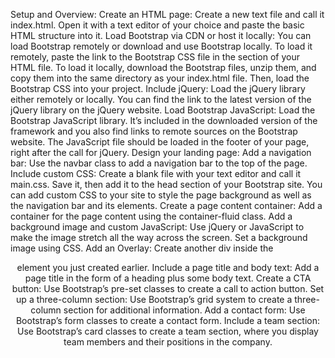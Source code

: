 Setup and Overview:
Create an HTML page: Create a new text file and call it index.html. Open it with a text editor of your choice and paste the basic HTML structure into it.
Load Bootstrap via CDN or host it locally: You can load Bootstrap remotely or download and use Bootstrap locally. To load it remotely, paste the link to the Bootstrap CSS file in the <head> section of your HTML file. To load it locally, download the Bootstrap files, unzip them, and copy them into the same directory as your index.html file. Then, load the Bootstrap CSS into your project.
Include jQuery: Load the jQuery library either remotely or locally. You can find the link to the latest version of the jQuery library on the jQuery website.
Load Bootstrap JavaScript: Load the Bootstrap JavaScript library. It’s included in the downloaded version of the framework and you also find links to remote sources on the Bootstrap website. The JavaScript file should be loaded in the footer of your page, right after the call for jQuery.
Design your landing page:
Add a navigation bar: Use the navbar class to add a navigation bar to the top of the page.
Include custom CSS: Create a blank file with your text editor and call it main.css. Save it, then add it to the head section of your Bootstrap site. You can add custom CSS to your site to style the page background as well as the navigation bar and its elements.
Create a page content container: Add a container for the page content using the container-fluid class.
Add a background image and custom JavaScript: Use jQuery or JavaScript to make the image stretch all the way across the screen. Set a background image using CSS.
Add an Overlay: Create another div inside the <header> element you just created earlier.
Include a page title and body text: Add a page title in the form of a heading plus some body text.
Create a CTA button: Use Bootstrap’s pre-set classes to create a call to action button.
Set up a three-column section: Use Bootstrap’s grid system to create a three-column section for additional information.
Add a contact form: Use Bootstrap’s form classes to create a contact form.
Include a team section: Use Bootstrap’s card classes to create a team section, where you display team members and their positions in the company.

